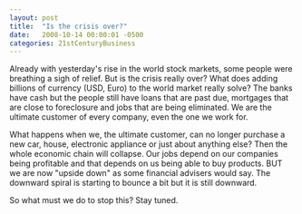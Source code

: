 ```yaml
---
layout: post
title:  "Is the crisis over?"
date:   2008-10-14 00:00:01 -0500
categories: 21stCenturyBusiness
---
```

Already with yesterday's rise in the world stock markets, some people were breathing a sigh of relief. But is the crisis really over? What does adding billions of currency (USD, Euro) to the world market really solve? The banks have cash but the people still have loans that are past due, mortgages that are close to foreclosure and jobs that are being eliminated. We are the ultimate customer of every company, even the one we work for.

What happens when we, the ultimate customer, can no longer purchase a new car, house, electronic appliance or just about anything else? Then the whole economic chain will collapse. Our jobs depend on our companies being profitable and that depends on us being able to buy products. BUT we are now "upside down" as some financial advisers would say. The downward spiral is starting to bounce a bit but it is still downward.

So what must we do to stop this? Stay tuned.